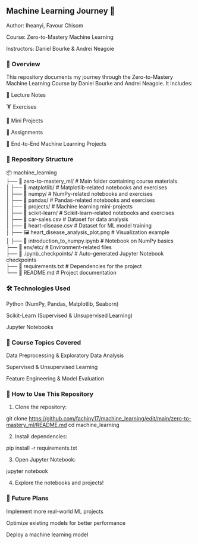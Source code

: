 ## **Machine Learning Journey 🚀**

Author: Iheanyi, Favour Chisom

Course: Zero-to-Mastery Machine Learning

Instructors: Daniel Bourke & Andrei Neagoie

### **📌 Overview**


This repository documents my journey through the Zero-to-Mastery Machine Learning Course by Daniel Bourke and Andrei Neagoie. It includes:

📖 Lecture Notes

🏋️ Exercises

🔬 Mini Projects

📝 Assignments

🤖 End-to-End Machine Learning Projects


### **📂 Repository Structure**

📦 machine_learning  
├── 📂 zero-to-mastery_ml/              # Main folder containing course materials  
│   ├── 📂 matplotlib/          # Matplotlib-related notebooks and exercises  
│   ├── 📂 numpy/               # NumPy-related notebooks and exercises  
│   ├── 📂 pandas/              # Pandas-related notebooks and exercises  
│   ├── 📂 projects/            # Machine learning mini-projects  
│   ├── 📂 scikit-learn/        # Scikit-learn-related notebooks and exercises  
│   ├── 📜 car-sales.csv        # Dataset for data analysis  
│   ├── 📜 heart-disease.csv    # Dataset for ML model training  
│   ├── 🖼️ heart_disease_analysis_plot.png  # Visualization example  
│   ├── 📜 introduction_to_numpy.ipynb  # Notebook on NumPy basics  
├── 📂 env/etc/                 # Environment-related files  
├── 📂 .ipynb_checkpoints/       # Auto-generated Jupyter Notebook checkpoints  
├── 📜 requirements.txt         # Dependencies for the project  
└── 📜 README.md                # Project documentation

### **🛠️ Technologies Used**

Python (NumPy, Pandas, Matplotlib, Seaborn)

Scikit-Learn (Supervised & Unsupervised Learning)

Jupyter Notebooks


### **📖 Course Topics Covered**

Data Preprocessing & Exploratory Data Analysis

Supervised & Unsupervised Learning

Feature Engineering & Model Evaluation



### **🚀 How to Use This Repository**

1. Clone the repository:

git clone https://github.com/fachiny17/machine_learning/edit/main/zero-to-mastery_ml/README.md
cd machine_learning


2. Install dependencies:

pip install -r requirements.txt


3. Open Jupyter Notebook:

jupyter notebook


4. Explore the notebooks and projects!

### **📌 Future Plans**

Implement more real-world ML projects

Optimize existing models for better performance

Deploy a machine learning model
